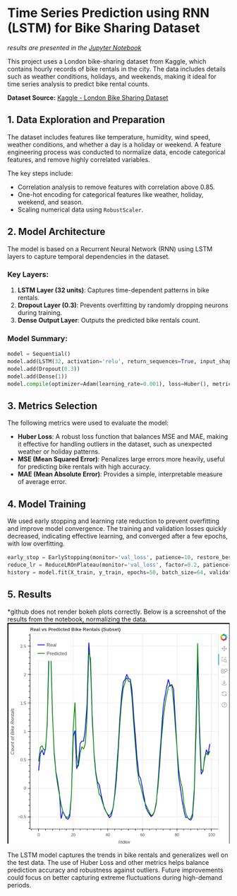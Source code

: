 # Time Series Prediction using RNN (LSTM) for Bike Sharing Dataset

*results are presented in the [Jupyter Notebook](RNN_For_Bike_Sharing_Dataset_Assignment.ipynb)*

This project uses a London bike-sharing dataset from Kaggle, which contains hourly records of bike rentals in the city. The data includes details such as weather conditions, holidays, and weekends, making it ideal for time series analysis to predict bike rental counts.

**Dataset Source:** [Kaggle - London Bike Sharing Dataset](https://www.kaggle.com/datasets/hmavrodiev/london-bike-sharing-dataset)

## 1. Data Exploration and Preparation

The dataset includes features like temperature, humidity, wind speed, weather conditions, and whether a day is a holiday or weekend. A feature engineering process was conducted to normalize data, encode categorical features, and remove highly correlated variables.

The key steps include:
- Correlation analysis to remove features with correlation above 0.85.
- One-hot encoding for categorical features like weather, holiday, weekend, and season.
- Scaling numerical data using `RobustScaler`.

## 2. Model Architecture

The model is based on a Recurrent Neural Network (RNN) using LSTM layers to capture temporal dependencies in the dataset.

### Key Layers:
1. **LSTM Layer (32 units)**: Captures time-dependent patterns in bike rentals.
2. **Dropout Layer (0.3)**: Prevents overfitting by randomly dropping neurons during training.
3. **Dense Output Layer**: Outputs the predicted bike rentals count.

### Model Summary:
```python
model = Sequential()
model.add(LSTM(32, activation='relu', return_sequences=True, input_shape=(X_train.shape[1], X_train.shape[2])))
model.add(Dropout(0.3))
model.add(Dense(1))
model.compile(optimizer=Adam(learning_rate=0.001), loss=Huber(), metrics=["mse", 'mae'])
```

## 3. Metrics Selection

The following metrics were used to evaluate the model:
- **Huber Loss**: A robust loss function that balances MSE and MAE, making it effective for handling outliers in the dataset, such as unexpected weather or holiday patterns.
- **MSE (Mean Squared Error)**: Penalizes large errors more heavily, useful for predicting bike rentals with high accuracy.
- **MAE (Mean Absolute Error)**: Provides a simple, interpretable measure of average error.

## 4. Model Training

We used early stopping and learning rate reduction to prevent overfitting and improve model convergence. The training and validation losses quickly decreased, indicating effective learning, and converged after a few epochs, with low overfitting.

```python
early_stop = EarlyStopping(monitor='val_loss', patience=10, restore_best_weights=True)
reduce_lr = ReduceLROnPlateau(monitor='val_loss', factor=0.2, patience=5, min_lr=0.0001)
history = model.fit(X_train, y_train, epochs=50, batch_size=64, validation_data=(X_test, y_test), callbacks=[early_stop, reduce_lr], verbose=1)
```

## 5. Results
*github does not render bokeh plots correctly. Below is a screenshot of the results from the notebook, normalizing the data.
![results](content/results-notebook.png)

The LSTM model captures the trends in bike rentals and generalizes well on the test data. The use of Huber Loss and other metrics helps balance prediction accuracy and robustness against outliers. Future improvements could focus on better capturing extreme fluctuations during high-demand periods.
